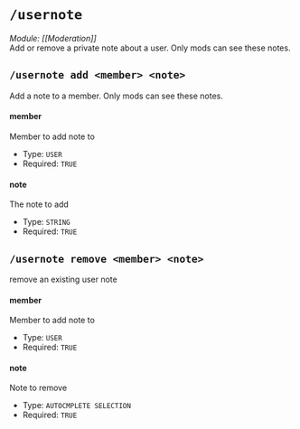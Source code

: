 # `/usernote`
*Module: [[Moderation]]*<br>
Add or remove a private note about a user. Only mods can see these notes.
## `/usernote add <member> <note>`
Add a note to a member. Only mods can see these notes.
#### member
Member to add note to
- Type: `USER`
- Required: `TRUE`
#### note
The note to add
- Type: `STRING`
- Required: `TRUE`
## `/usernote remove <member> <note>`
remove an existing user note
#### member
Member to add note to
- Type: `USER`
- Required: `TRUE`
#### note
Note to remove
- Type: `AUTOCMPLETE SELECTION`
- Required: `TRUE`